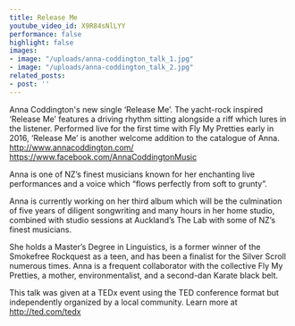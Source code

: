 ```yaml
---
title: Release Me
youtube_video_id: X9R84sNlLYY
performance: false
highlight: false
images:
- image: "/uploads/anna-coddington_talk_1.jpg"
- image: "/uploads/anna-coddington_talk_2.jpg"
related_posts:
- post: ''
---
```


Anna Coddington's new single ‘Release Me’. The yacht-rock inspired ‘Release Me’ features a driving rhythm sitting alongside a riff which lures in the listener. Performed live for the first time with Fly My Pretties early in 2016, ‘Release Me’ is another welcome addition to the catalogue of Anna.
http://www.annacoddington.com/
https://www.facebook.com/AnnaCoddingtonMusic

Anna is one of NZ’s finest musicians known for her enchanting live performances and a voice which “flows perfectly from soft to grunty”.

Anna is currently working on her third album which will be the culmination of five years of diligent songwriting and many hours in her home studio, combined with studio sessions at Auckland’s The Lab with some of NZ’s finest musicians.

She holds a Master’s Degree in Linguistics, is a former winner of the Smokefree Rockquest as a teen, and has been a finalist for the Silver Scroll numerous times. Anna is a frequent collaborator with the collective Fly My Pretties, a mother, environmentalist, and a second-dan Karate black belt.

This talk was given at a TEDx event using the TED conference format but independently organized by a local community. Learn more at http://ted.com/tedx
